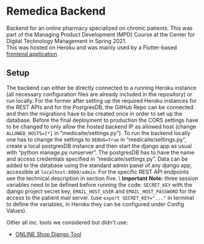 # Remedica Backend
Backend for an online pharmacy specialized on chronic patients. This was part of the Managing Product Development (MPD) Course at the Center for Digital Technology Management in Spring 2021.
<br>
This was hosted on Heroku and was mainly used by a Flutter-based [frontend application](https://github.com/manoletre99/mpd_frontend).

## Setup
The backend can either be directly connected to a running Heroku instance (all necessary configuration files are already included in the repository) or run locally. For the former after setting up the required Heroku instances for the REST APIs and for the PostgresDB, the GitHub Repo can be connected and then the migrations have to be created once in order to set up the database. Before the final deployment to production the CORS settings have to be changed to only allow the hosted backend IP as allowed host (change `ALLOWED_HOSTS=[*]` in “medicaite/settings.py”). To run the backend locally one has to change the settings to `DEBUG=True` in “medicaite/settings.py”, create a local postgresDB instance and then start the django app as usual with “python manage.py runserver”. The postgresDB has to have the name and access credentials specified in “medicaite/settings.py”. Data can be added to the database using the standard admin panel of any django app, accessible at `localhost:8000/admin`. For the specific REST API endpoints see the technical description in section five. \\
**Important Note:** three session variables need to be defined before running the code: `SECRET_KEY` with the django project secret key, `EMAIL_HOST_USER` and `EMAIL_HOST_PASSWORD` for the access to the patient mail server. (use `export SECRET_KEY="..."` in terminal to define the variables, in Heroku they can be configured under Config Values). 

Other all inc. tools we considered but didn't use: 
* [ONLINE Shop Django Tool](https://django-shop.readthedocs.io/en/latest/architecture.html)

